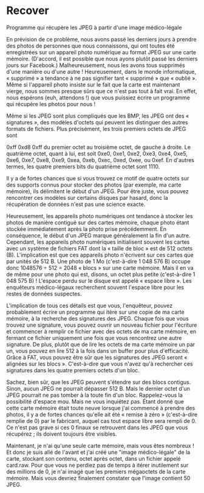 # Recover
Programme qui récupère les JPEG à partir d'une image médico-légale

En prévision de ce problème, nous avons passé les derniers jours à prendre des photos de personnes que nous connaissons, qui ont toutes été enregistrées sur un appareil photo numérique au format JPEG sur une carte mémoire. (D'accord, il est possible que nous ayons plutôt passé les derniers jours sur Facebook.) Malheureusement, nous les avons tous supprimés d'une manière ou d'une autre ! Heureusement, dans le monde informatique, « supprimé » a tendance à ne pas signifier tant « supprimé » que « oublié ». Même si l'appareil photo insiste sur le fait que la carte est maintenant vierge, nous sommes presque sûrs que ce n'est pas tout à fait vrai. En effet, nous espérons (euh, attendons !) que vous puissiez écrire un programme qui récupère les photos pour nous !

Même si les JPEG sont plus compliqués que les BMP, les JPEG ont des « signatures », des modèles d'octets qui peuvent les distinguer des autres formats de fichiers. Plus précisément, les trois premiers octets de JPEG sont

0xff 0xd8 0xff
du premier octet au troisième octet, de gauche à droite. Le quatrième octet, quant à lui, est soit 0xe0, 0xe1, 0xe2, 0xe3, 0xe4, 0xe5, 0xe6, 0xe7, 0xe8, 0xe9, 0xea, 0xeb, 0xec, 0xed, 0xee, ou 0xef. En d'autres termes, les quatre premiers bits du quatrième octet sont 1110.

Il y a de fortes chances que si vous trouvez ce motif de quatre octets sur des supports connus pour stocker des photos (par exemple, ma carte mémoire), ils délimitent le début d'un JPEG. Pour être juste, vous pouvez rencontrer ces modèles sur certains disques par hasard, donc la récupération de données n'est pas une science exacte.

Heureusement, les appareils photo numériques ont tendance à stocker les photos de manière contiguë sur des cartes mémoire, chaque photo étant stockée immédiatement après la photo prise précédemment. En conséquence, le début d'un JPEG marque généralement la fin d'un autre. Cependant, les appareils photo numériques initialisent souvent les cartes avec un système de fichiers FAT dont la « taille de bloc » est de 512 octets (B). L'implication est que ces appareils photo n'écrivent sur ces cartes que par unités de 512 B. Une photo de 1 Mo (c'est-à-dire 1 048 576 B) occupe donc 1048576 ÷ 512 = 2048 « blocs » sur une carte mémoire. Mais il en va de même pour une photo qui est, disons, un octet plus petite (c'est-à-dire 1 048 575 B) ! L'espace perdu sur le disque est appelé « espace libre ». Les enquêteurs médico-légaux recherchent souvent l'espace libre pour les restes de données suspectes.

L'implication de tous ces détails est que vous, l'enquêteur, pouvez probablement écrire un programme qui itère sur une copie de ma carte mémoire, à la recherche des signatures des JPEG. Chaque fois que vous trouvez une signature, vous pouvez ouvrir un nouveau fichier pour l'écriture et commencer à remplir ce fichier avec des octets de ma carte mémoire, en fermant ce fichier uniquement une fois que vous rencontrez une autre signature. De plus, plutôt que de lire les octets de ma carte mémoire un par un, vous pouvez en lire 512 à la fois dans un buffer pour plus d'efficacité. Grâce à FAT, vous pouvez être sûr que les signatures des JPEG seront « alignées sur les blocs ». C'est-à-dire que vous n'avez qu'à rechercher ces signatures dans les quatre premiers octets d'un bloc.

Sachez, bien sûr, que les JPEG peuvent s'étendre sur des blocs contigus. Sinon, aucun JPEG ne pourrait dépasser 512 B. Mais le dernier octet d'un JPEG pourrait ne pas tomber à la toute fin d'un bloc. Rappelez-vous la possibilité d'espace mou. Mais ne vous inquiétez pas. Étant donné que cette carte mémoire était toute neuve lorsque j'ai commencé à prendre des photos, il y a de fortes chances qu'elle ait été « remise à zéro » (c'est-à-dire remplie de 0) par le fabricant, auquel cas tout espace libre sera rempli de 0. Ce n'est pas grave si ces 0 finaux se retrouvent dans les JPEG que vous récupérez ; ils doivent toujours être visibles.

Maintenant, je n'ai qu'une seule carte mémoire, mais vous êtes nombreux ! Et donc je suis allé de l'avant et j'ai créé une "image médico-légale" de la carte, stockant son contenu, octet après octet, dans un fichier appelé card.raw. Pour que vous ne perdiez pas de temps à itérer inutilement sur des millions de 0, je n'ai imagé que les premiers mégaoctets de la carte mémoire. Mais vous devriez finalement constater que l'image contient 50 JPEG.

